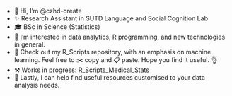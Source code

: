 - 👋 Hi, I’m @czhd-create
- ✨ Research Assistant in SUTD Language and Social Cognition Lab
- 🎓 BSc in Science (Statistics)
- 👀 I’m interested in data analytics, R programming, and new technologies in general.
- 🌱 Check out my R_Scripts repository, with an emphasis on machine learning. Feel free to ✂️ copy and 📋 paste. Hope you find it useful. 👌
- ⚒️ Works in progress: R_Scripts_Medical_Stats
- 🌈 Lastly, I can help find useful resources customised to your data analysis needs.

<!---- 
💞️ I’m willing to collaborate on IT developers, Data Engineers, Application developers :)
--->

<!---
- 📫 How to connect with me (Linkedin): https://www.linkedin.com/in/cheongdaniel123321 (sorry it is down at this momment).
--->

<!---
czhd-create/czhd-create is a ✨ special ✨ repository because its `README.md` (this file) appears on your GitHub profile.
You can click the Preview link to take a look at your changes.
--->
